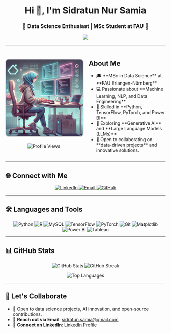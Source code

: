 <h1 align="center">Hi 👋, I'm Sidratun Nur Samia</h1>
<h3 align="center">🌟 Data Science Enthusiast | MSc Student at FAU 🌟</h3>

<!-- Typing Animation -->
<p align="center">
  <img src="https://readme-typing-svg.herokuapp.com?font=Roboto&size=22&color=6A46D4&center=true&vCenter=true&width=450&lines=Data+Science+Enthusiast;Machine+Learning+Practitioner;Passionate+about+AI+%26+NLP;Open+to+Collaboration+%26+Learning" />
</p>

---

<!-- Flexbox Alternative Layout -->
<div style="display: flex; align-items: center; justify-content: center; gap: 20px;">

  <!-- Left: Profile Image -->
  <div style="flex: 1; text-align: center;">
    <img src="https://raw.githubusercontent.com/snsamia/snsamia/main/image.webp" 
         alt="profile_image" width="300" style="border-radius: 10px; border: 2px solid #ccc;" />
    <br><br>
    <!-- Profile Views -->
    <img src="https://komarev.com/ghpvc/?username=snsamia&label=Profile%20Views&color=6A46D4&style=flat" alt="Profile Views" />
  </div>

  <!-- Right: About Me -->
  <div style="flex: 1; text-align: left;">
    <h2>About Me</h2>
    <ul>
      <li>🎓 **MSc in Data Science** at **FAU Erlangen-Nürnberg**</li>
      <li>💻 Passionate about **Machine Learning, NLP, and Data Engineering**</li>
      <li>🚀 Skilled in **Python, TensorFlow, PyTorch, and Power BI**</li>
      <li>🌱 Exploring **Generative AI** and **Large Language Models (LLMs)**</li>
      <li>🤝 Open to collaborating on **data-driven projects** and innovative solutions.</li>
    </ul>
  </div>

</div>

---

## 🌐 **Connect with Me**
<p align="center">
  <a href="https://www.linkedin.com/in/snsamia/" target="_blank">
    <img src="https://img.shields.io/badge/LinkedIn-%230077B5.svg?style=for-the-badge&logo=linkedin&logoColor=white" alt="LinkedIn"/>
  </a>
  <a href="mailto:sidratun.samia@gmail.com" target="_blank">
    <img src="https://img.shields.io/badge/Email-D14836?style=for-the-badge&logo=gmail&logoColor=white" alt="Email"/>
  </a>
  <a href="https://github.com/snsamia" target="_blank">
    <img src="https://img.shields.io/badge/GitHub-333333?style=for-the-badge&logo=github&logoColor=white" alt="GitHub"/>
  </a>
</p>

---

## 🛠️ **Languages and Tools**

<p align="center">
  <!-- Python -->
  <img src="https://cdn.jsdelivr.net/gh/devicons/devicon/icons/python/python-original.svg" width="50" height="50" alt="Python" />
  <!-- R -->
  <img src="https://cdn.jsdelivr.net/gh/devicons/devicon/icons/r/r-original.svg" width="50" height="50" alt="R" />
  <!-- MySQL -->
  <img src="https://cdn.jsdelivr.net/gh/devicons/devicon/icons/mysql/mysql-original.svg" width="50" height="50" alt="MySQL" />
  <!-- TensorFlow -->
  <img src="https://cdn.jsdelivr.net/gh/devicons/devicon/icons/tensorflow/tensorflow-original.svg" width="50" height="50" alt="TensorFlow" />
  <!-- PyTorch -->
  <img src="https://cdn.jsdelivr.net/gh/devicons/devicon/icons/pytorch/pytorch-original.svg" width="50" height="50" alt="PyTorch" />
  <!-- Git -->
  <img src="https://cdn.jsdelivr.net/gh/devicons/devicon/icons/git/git-original.svg" width="50" height="50" alt="Git" />
  <!-- Matplotlib -->
  <img src="https://upload.wikimedia.org/wikipedia/commons/8/84/Matplotlib_icon.svg" width="50" height="50" alt="Matplotlib" />
  <!-- Power BI -->
  <img src="https://img.icons8.com/color/48/000000/power-bi.png" width="50" height="50" alt="Power BI" />
  <!-- Tableau -->
  <img src="https://cdn.worldvectorlogo.com/logos/tableau-software.svg" width="50" height="50" alt="Tableau" />
</p>

---

## 📊 **GitHub Stats**
<p align="center">
  <img width="47%" src="https://github-readme-stats.vercel.app/api?username=snsamia&show_icons=true&theme=light&count_private=true" alt="GitHub Stats" />
  <img width="47%" src="https://github-readme-streak-stats.herokuapp.com/?user=snsamia&theme=light" alt="GitHub Streak" />
</p>

<p align="center">
  <img src="https://github-readme-stats.vercel.app/api/top-langs/?username=snsamia&layout=compact&theme=light" alt="Top Languages" />
</p>

---

## 🎯 **Let's Collaborate**
- 🤝 Open to data science projects, AI innovation, and open-source contributions.  
- 💌 **Reach out via Email**: [sidratun.samia@gmail.com](mailto:sidratun.samia@gmail.com)  
- 🔗 **Connect on LinkedIn**: [LinkedIn Profile](https://linkedin.com/in/sidratun-nur-samia)  

